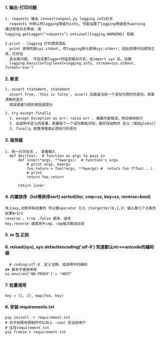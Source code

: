 #### 1.  输出-打印问题
    1. requests 输出 connectionpool.py logging.info日志
      requests 中默认的logging等级为info, 可能设置了logging等级低于warning
    通过修改日志等级，或 logging.getLogger("requests").setLevel(logging.WARNING) 规避

    2.print - logging 打印顺序混乱
      print 使用的是sys.stdout, 而logging默认使用sys.stderr, 因此即便代码顺序正常，打印也
      会出席问题， 可在设置logger时指定输出方式，在import sys 后，设置
      logging.basicConfig(level=logging.info, stream=sys.stdout, format='xxx')

#### 2. 断言
    1. assert statement, statement
      assert True, 'this is false', assert 后面接当前一个语句为假时的语句，来更清晰的显示
      错误或者为假的原因或提示

    2. try-except-finally
      1. except Exception as err: raise err , 暴露可能错误，然后继续执行
      2. 此结构中定义的变量，若要每个一个语句都能识别，最好在结构外 定义（或加global)
      3. finally 放置清理或必须执行的语句

#### 3. 装饰器
    1. 统一打印日志 ， 查看输入
      def dec(foo):  # function as args to pass in
          def inner(*args, **kwargs):  # function's args
              # print args, kwargs
              foo_return = foo(*args, **kwargs) #  return foo ??foo(...)
              # print
              return foo_return

          return inner


#### 4. 内置排序（list等排序sort) sorted(iter, cmp=xx, key=xx, reverse=bool)
    传入key,对排序有权重的 可以重operator 引入 itergetter(0,1,2) 输入第几个元素的权重0>1>2
    reverse , true ,false 顺序，逆序
    key,reverse 速度快于cmp, cmp每次都会比较

#### 5. re 包 正则


#### 6. reload(sys), sys.defaultencoding('utf-8') 知道默认str<->unicode的编码器
      # coding:utf-8  定义注释，或说明中的编码
	## 脚本不使用带来
	os.environ['NO-PROXY'] = 'HOST'

#### 7. 批量调用
	key = [1, 2], map(foo, key)

#### 8. 安装 requirements.txt
	pip install -r requirement.txt
	# 对于权限有限制的可以加上 -user 仅当前用户
	# 生存requirement.txt 
	pip freeze > requirement.txt
